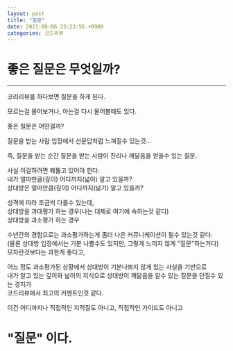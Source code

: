 ```yaml
---
layout: post
title: "질문"
date: 2021-08-06 23:23:56 +0900
categories: 코드리뷰
---
```


# 좋은 질문은 무엇일까?

---

코리리뷰를 하다보면 질문을 하게 된다.

모르는걸 물어보거나,
아는걸 다시 물어볼때도 있다.

좋은 질문은 어떤걸까?

질문을 받는 사람 입장에서
선문답처럼 느껴질수 있는것...

즉, 질문을 받는 순간
질문을 받는 사람이 진리나 깨달음을 얻을수 있는 질문.

사실 이걸하려면 꿰뚫고 있어야 한다.<br>
내가 얼마만큼(깊이) 어디까지(넓이) 알고 있을까?<br>
상대방은 얼마만큼(깊이) 어디까지(넒기) 알고 있을까?<br>

성격에 따라 조금씩 다를수 있는데,<br>
상대방을 과대평가 하는 경우(나는 대체로 여기에 속하는것 같다)<br>
상대방을 과소평가 하는 경우

수년간의 경험으로는 과소평가하는게 좀더 나은 커뮤니케이션이 될수 있는것 같다.<br>
(물론 상대방 입장에서는 기분 나쁠수도 있지만, 그렇게 느끼지 않게 "질문"하는거다)<br>
모자란것보다는 과한게 좋다고,

어느 정도 과소평가된 상황에서 상대방이 기분나쁘지 않게
있는 사실을 기반으로<br>
내가 알고 있는 깊이와 넓이의 지식으로
상대방이 깨닮음을 알수 있는 질문을 던질수 있는 경지가<br>
코드리뷰에서 최고의 커멘트인것 같다.

이건 어디까지나 직접적인 지적질도 아니고,
직접적인 가이드도 아니고

# "질문" 이다.
